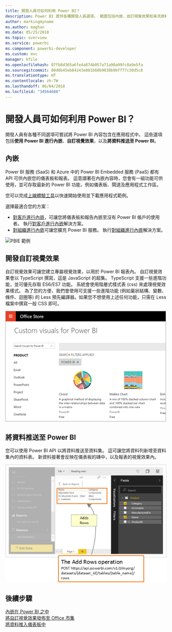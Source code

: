 ```yaml
---
title: 開發人員可如何利用 Power BI？
description: Power BI 提供各種開發人員選項。 範圍包括內嵌、自訂視覺效果和串流資料集。
author: markingmyname
ms.author: maghan
ms.date: 05/25/2018
ms.topic: overview
ms.service: powerbi
ms.component: powerbi-developer
ms.custom: mvc
manager: kfile
ms.openlocfilehash: 07fb8d365a6fe4a874b057a71a90a99fc8a9e5fa
ms.sourcegitcommit: 80d6b45eb84243e801b60b9038b9bff77c30d5c8
ms.translationtype: HT
ms.contentlocale: zh-TW
ms.lasthandoff: 06/04/2018
ms.locfileid: "34564688"
---
```

# <a name="what-can-developers-do-with-power-bi"></a>開發人員可如何利用 Power BI？

開發人員有各種不同選項可嘗試將 Power BI 內容包含在應用程式中。 這些選項包括**使用 Power BI 進行內嵌**、**自訂視覺效果**，以及**將資料推送至 Power BI**。

## <a name="embedding"></a>內嵌
Power BI 服務 (SaaS) 和 Azure 中的 Power BI Embedded 服務 (PaaS) 都有 API 可供內嵌您的儀表板和報表。 這意謂著在內嵌內容時，您會有一組功能可供使用，並可存取最新的 Power BI 功能，例如儀表板、閘道及應用程式工作區。

您可以完成[上線體驗工具](https://aka.ms/embedsetup)以快速開始使用並下載應用程式範例。

選擇最適合您的方案：
* [對客戶進行內嵌](embedding.md#embedding-for-your-customers)，可讓您將儀表板和報告內嵌至沒有 Power BI 帳戶的使用者。 執行[對客戶進行內嵌](https://aka.ms/embedsetup/AppOwnsData)解決方案。
* [對組織進行內嵌](embedding.md#embedding-for-your-organization)可讓您擴充 Power BI 服務。 執行[對組織進行內嵌](https://aka.ms/embedsetup/UserOwnsData)解決方案。

![PBIE 範例](media/what-can-you-do/what-can-you-do-02.png)

## <a name="develop-custom-visuals"></a>開發自訂視覺效果
自訂視覺效果可讓您建立專屬視覺效果，以用於 Power BI 報表內。 自訂視覺效果會以 TypeScript 撰寫，這是 JavaScript 的超集。 TypeScript 支援一些進階功能，並可優先存取 ES6/ES7 功能。 系統會使用階層式樣式表 (css) 來處理視覺效果樣式。 為了您的方便，我們會使用可支援一些進階功能 (例如巢狀結構、變數、條件、迴圈等) 的 Less 預先編譯器。如果您不想使用上述任何功能，只需在 Less 檔案中撰寫一般 CSS 即可。

![CV 範例](media/what-can-you-do/powerbi-custom-visual-store.png)

## <a name="push-data-into-power-bi"></a>將資料推送至 Power BI
您可以使用 Power BI API 以將資料推送至資料集。 這可讓您將資料列新增至資料集內的資料表。 新資料接著會反映在儀表板的磚中，以及報表的視覺效果內。

![推送資料範例](media/what-can-you-do/powerbi-push-data.png)

## <a name="next-steps"></a>後續步驟
[內嵌在 Power BI 之中](embedding.md)  
[將自訂視覺效果發佈至 Office 市集](office-store.md)  
[將資料推入儀表板中](walkthrough-push-data.md)
